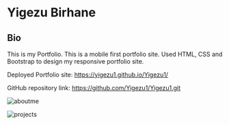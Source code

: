 # Yigezu Birhane
## Bio
This is my Portfolio. This is a mobile first portfolio site. Used HTML, CSS and Bootstrap to design my responsive portfolio site.

Deployed Portfolio site: https://yigezu1.github.io/Yigezu1/

GitHub repository link: https://github.com/Yigezu1/Yigezu1.git

![aboutme](https://user-images.githubusercontent.com/42190239/95386483-628a3d00-08bd-11eb-95e1-5e2c0f801cc2.PNG)

![projects](https://user-images.githubusercontent.com/42190239/95386726-b9901200-08bd-11eb-87f2-37a1074db8a7.PNG)
